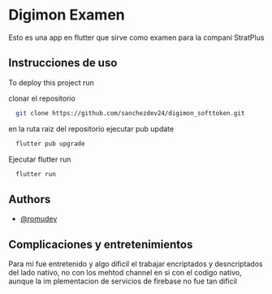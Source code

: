 
# Digimon Examen

Esto es una app en flutter que sirve como examen para la compani StratPlus


## Instrucciones de uso

To deploy this project run

clonar el repositorio
```bash
  git clone https://github.com/sanchezdev24/digimon_softtoken.git
```

en la ruta raiz del repositorio ejecutar pub update
```bash
  flutter pub upgrade
```

Ejecutar flutter run
```bash
  flutter run
```


## Authors

- [@romudev](https://www.linkedin.com/in/romudev/)


## Complicaciones y entretenimientos

Para mi fue entretenido y algo dificil el trabajar encriptados y desncriptados del lado nativo, no con los mehtod channel en si con el codigo nativo, aunque la im plementacion de servicios de firebase no fue tan dificil

